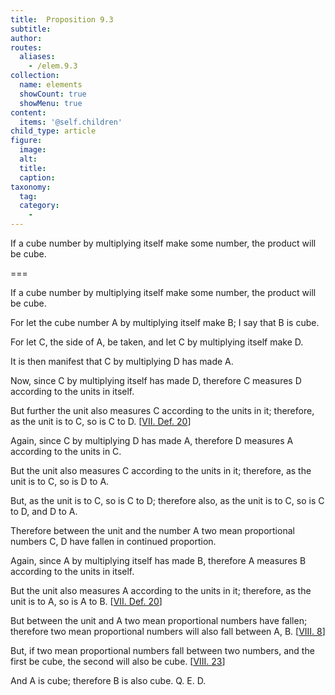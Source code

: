 ```yaml
---
title:  Proposition 9.3
subtitle: 
author:
routes:
  aliases:
    - /elem.9.3
collection:
  name: elements
  showCount: true
  showMenu: true
content:
  items: '@self.children'
child_type: article
figure:
  image:
  alt:
  title:
  caption:
taxonomy:
  tag:
  category:
    - 
---
```


<p>
       <hi rend="ital">If a cube number by multiplying itself make some number, the product will be cube.</hi>
      </p>

===

<p>
       <span class="ital">If a cube number by multiplying itself make some number, the product will be cube.</span>
      </p>

<p>For let the cube number <span class="ital">A</span> by multiplying itself make <span class="ital">B</span>; I say that <span class="ital">B</span> is cube. <pb n="386"/></p>

<p>For let <span class="ital">C</span>, the side of <span class="ital">A</span>, be taken, and let <span class="ital">C</span> by multiplying itself make <span class="ital">D</span>. </p>

<p>It is then manifest that <span class="ital">C</span> by multiplying <span class="ital">D</span> has made <span class="ital">A</span>. 
      </p>

<p>Now, since <span class="ital">C</span> by multiplying itself has made <span class="ital">D</span>, therefore <span class="ital">C</span> measures <span class="ital">D</span> according to the units in itself. </p>

<p>But further the unit also measures <span class="ital">C</span> according to the units in it; therefore, as the unit is to <span class="ital">C</span>, so is <span class="ital">C</span> to <span class="ital">D</span>. [<a href="/elem.7.def.20">VII. Def. 20</a>] </p>

<p>Again, since <span class="ital">C</span> by multiplying <span class="ital">D</span> has made <span class="ital">A</span>, therefore <span class="ital">D</span> measures <span class="ital">A</span> according to the units in <span class="ital">C</span>. </p>

<p>But the unit also measures <span class="ital">C</span> according to the units in it; therefore, as the unit is to <span class="ital">C</span>, so is <span class="ital">D</span> to <span class="ital">A</span>. </p>

<p>But, as the unit is to <span class="ital">C</span>, so is <span class="ital">C</span> to <span class="ital">D</span>; therefore also, as the unit is to <span class="ital">C</span>, so is <span class="ital">C</span> to <span class="ital">D</span>, and <span class="ital">D</span> to <span class="ital">A</span>. </p>

<p>Therefore between the unit and the number <span class="ital">A</span> two mean proportional numbers <span class="ital">C</span>, <span class="ital">D</span> have fallen in continued proportion. </p>

<p>Again, since <span class="ital">A</span> by multiplying itself has made <span class="ital">B</span>, therefore <span class="ital">A</span> measures <span class="ital">B</span> according to the units in itself. </p>

<p>But the unit also measures <span class="ital">A</span> according to the units in it; therefore, as the unit is to <span class="ital">A</span>, so is <span class="ital">A</span> to <span class="ital">B</span>. [<a href="/elem.7.def.20">VII. Def. 20</a>] </p>

<p>But between the unit and <span class="ital">A</span> two mean proportional numbers have fallen; therefore two mean proportional numbers will also fall between <span class="ital">A</span>, <span class="ital">B</span>. [<a href="/elem.8.8">VIII. 8</a>] </p>

<p>But, if two mean proportional numbers fall between two numbers, and the first be cube, the second will also be cube. [<a href="/elem.8.23">VIII. 23</a>] </p>

<p>And <span class="ital">A</span> is cube; therefore <span class="ital">B</span> is also cube. Q. E. D.</p>
